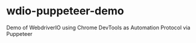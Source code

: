 # wdio-puppeteer-demo
Demo of WebdriverIO using Chrome DevTools as Automation Protocol via Puppeteer
